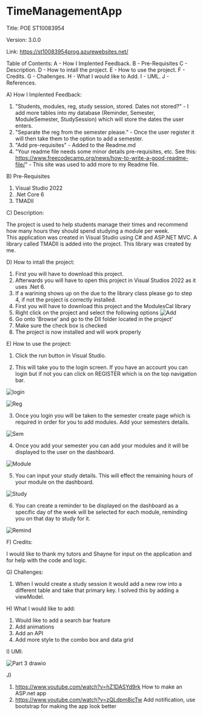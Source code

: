 # TimeManagementApp

Title: POE ST10083954

Version: 3.0.0

Link: https://st10083954prog.azurewebsites.net/

Table of Contents: 
 A - How I Implented Feedback.
 B - Pre-Requisites
 C - Description.
 D - How to intall the project.
 E - How to use the project.
 F - Credits.
 G - Challenges.
 H - What I would like to Add.
 I - UML.
 J - References.

A) How I Implented Feedback: 

1) "Students, modules, reg, study session, stored. Dates not stored?" - I add more tables into my database (Reminder, Semester, ModuleSemester, StudySession) which will store the dates the user enters.
2) "Separate the reg from the semester please." - Once the user register it will then take them to the option to add a semester.
3) "Add pre-requisites" - Added to the Readme.md
4) "Your readme file needs some minor details pre-requisites, etc. See this: https://www.freecodecamp.org/news/how-to-write-a-good-readme-file/" - This site was used to add more to my Readme file.

B) Pre-Requisites

1) Visual Studio 2022
2) .Net Core 6
3) TMADll

C) Description: 

The project is used to help students manage their times and recommend how many hours they should spend studying a module per week.	
This application was created in Visual Studio using C# and ASP.NET MVC.
A library called TMADll is added into the project. This library was created by me.

D) How to intall the project:

1) First you will have to download this project.
2) Afterwards you will have to open this project in Visual Studios 2022 as it uses .Net 6.
3) If a warining shows up on the due to the library class please go to step 4, if not the project is correctly installed.
4) First you will have to download this project and the ModulesCal library 
5) Right click on the project and select the following options
![Add](https://user-images.githubusercontent.com/63053721/188342725-a2ad5026-ac42-4939-9f03-8bf672557251.JPG)
6) Go onto 'Browse' and go to the Dll folder located in the project'
7) Make sure the check box is checked 
8) The project is now installed and will work properly

E) How to use the project:

1) Click the run button in Visual Studio.

2) This will take you to the login screen. If you have an account you can login but if not you can click on REGISTER which is on the top navigation bar.

![login](https://user-images.githubusercontent.com/63053721/205197767-32b15ad6-8896-4892-9ad5-b0741eeee616.JPG)

![Reg](https://user-images.githubusercontent.com/63053721/205197774-8f255326-37c6-486a-9ca1-265211d6cf88.JPG)

3) Once you login you will be taken to the semester create page which is required in order for you to add modules. Add your semesters details.

![Sem](https://user-images.githubusercontent.com/63053721/205197827-127b15b6-f148-4776-9156-e277afea6a91.JPG)

4) Once you add your semester you can add your modules and it will be displayed to the user on the dashboard.

![Module](https://user-images.githubusercontent.com/63053721/205197943-eb8322cd-20ad-4636-b7b6-5e5ba17c6e0c.JPG)

5) You can input your study details. This will effect the remaining hours of your module on the dashboard.

![Study](https://user-images.githubusercontent.com/63053721/205197865-21bb61bd-6016-4493-a0b9-ede4fd4bf979.JPG)

6) You can create a reminder to be displayed on the dashboard as a specific day of the week will be selected for each module, reminding you on that day to study for it.

![Remind](https://user-images.githubusercontent.com/63053721/205197903-8cca48d2-3380-469d-8456-9890ed6ae831.JPG)

F) Credits:

I would like to thank my tutors and Shayne for input on the application and for help with the code and logic.

G) Challenges:

1) When I would create a study session it would add a new row into a different table and take that primary key. I solved this by adding a viewModel.

H) What I would like to add:

1) Would like to add a search bar feature
2) Add animations
3) Add an API
4) Add more style to the combo box and data grid

I) UMl: 

![Part 3 drawio](https://user-images.githubusercontent.com/63053721/205197984-cf8dfd4e-ddd4-4fa9-ae56-9940f5df97bc.png)

J) 
 
1) https://www.youtube.com/watch?v=hZ1DASYd9rk How to make an ASP.net app
2) https://www.youtube.com/watch?v=zQLdpm8icTw Add notification, use bootstrap for making the app look better


